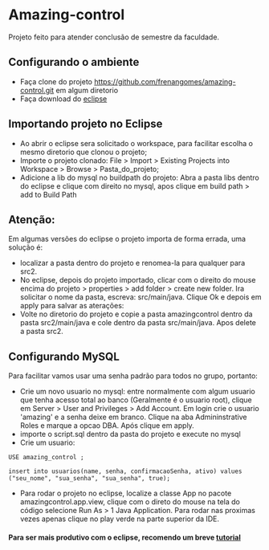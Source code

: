 # Amazing-control
Projeto feito para atender conclusão de semestre da faculdade.

## Configurando o ambiente

* Faça clone do projeto https://github.com/frenangomes/amazing-control.git em algum diretorio
* Faça download do [eclipse](http://www.eclipse.org/downloads/packages/eclipse-ide-java-ee-developers/mars1)

## Importando projeto no Eclipse
* Ao abrir o eclipse sera solicitado o workspace, para facilitar escolha o mesmo diretorio que clonou o projeto;
* Importe o projeto clonado: File > Import > Existing Projects into Workspace > Browse > Pasta_do_projeto;
* Adicione a lib do mysql no buildpath do projeto:  Abra a pasta libs dentro do eclipse e clique com direito no mysql, apos clique em build path > add to Build Path

## Atenção:
Em algumas versões do eclipse o projeto importa de forma errada, uma solução é: 
* localizar a pasta dentro do projeto e renomea-la para qualquer para src2. 
* No eclipse, depois do projeto importado, clicar com o direito do mouse encima do projeto > properties > add folder > create new folder. Ira solicitar o nome da pasta, escreva: src/main/java. Clique Ok e depois em apply para salvar as aterações:
* Volte no diretorio do projeto e copie a pasta amazingcontrol dentro da pasta src2/main/java e cole dentro da pasta src/main/java. Apos delete a pasta src2.


## Configurando MySQL
Para facilitar vamos usar uma senha padrão para todos no grupo, portanto:
 * Crie um novo usuario no mysql: entre normalmente com algum usuario que tenha acesso total ao banco (Geralmente é o usuario root), clique em Server > User and Privileges > Add Account. Em login crie o usuario 'amazing' e a senha deixe em branco. Clique na aba Admininstrative Roles e marque a opcao DBA. Após clique em apply.
 * importe o script.sql dentro da pasta do projeto e execute no mysql
 * Crie um usuario:  
 ``` 
USE amazing_control ;

insert into usuarios(name, senha, confirmacaoSenha, ativo) values ("seu_nome", "sua_senha", "sua_senha", true);
  ```
 * Para rodar o projeto no eclipse, localize a classe App no pacote amazingcontrol.app.view, clique com o direto do mouse na tela do código selecione Run As > 1 Java Application. Para rodar nas proximas vezes apenas clique no play verde na parte superior da IDE.

#### Para ser mais produtivo com o eclipse, recomendo um breve [tutorial](http://www.devmedia.com.br/principais-atalhos-do-eclipse/25614)
  
